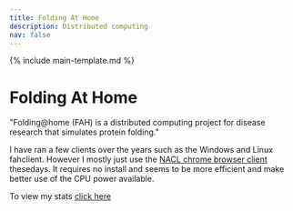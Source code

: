 ```yaml
---
title: Folding At Home
description: Distributed computing
nav: false
---
```


{% include main-template.md %}

# Folding At Home

"Folding@home (FAH) is a distributed computing project for disease research that simulates protein folding."

I have ran a few clients over the years such as the Windows and Linux fahclient. However I mostly just use the [NACL chrome browser client](https://nacl.foldingathome.org/) thesedays. It requires no install and seems to be more efficient and make better use of the CPU power available.

To view my stats [click here](https://stats.foldingathome.org/donor/2E0PGS)
